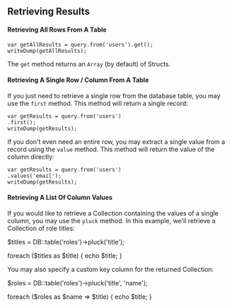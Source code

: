 ## Retrieving Results

#### Retrieving All Rows From A Table
```
var getAllResults = query.from('users').get();
writeDump(getAllResults);
```

The `get` method returns an `Array` (by default) of Structs.

#### Retrieving A Single Row / Column From A Table

If you just need to retrieve a single row from the database table, you may use the `first` method. This method will return a single record:

```
var getResults = query.from('users')
.first();
writeDump(getResults);
```

If you don't even need an entire row, you may extract a single value from a record using the `value` method. This method will return the value of the column directly:

```
var getResults = query.from('users')
.values('email');
writeDump(getResults);
```


#### Retrieving A List Of Column Values

If you would like to retrieve a Collection containing the values of a single column, you may use the `pluck` method. In this example, we'll retrieve a Collection of role titles:

$titles = DB::table('roles')->pluck('title');

foreach ($titles as $title) {
echo $title;
}

You may also specify a custom key column for the returned Collection:

$roles = DB::table('roles')->pluck('title', 'name');

foreach ($roles as $name => $title) {
echo $title;
}


